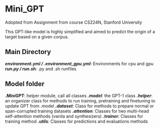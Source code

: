 # Mini_GPT

Adopted from Assignment from course CS224N, Stanford University 

This GPT-like model is highly simplified and aimed to predict the origin of a target based on a given corpus.

## Main Directory

***environment.yml / .environment_gpu.yml***: Environments for cpu and gpu
***run.py / run.sh***: .py and .sh runfiles

## Model folder

***.MiniGPT***: helper module, call all classes
***.model***: the GPT-1 class
***.helper***: an organizer class for methods to run training, pretraining and finetuning to update GPT from .model
***.dataset***: Class for methods to prepare normal or span-corrupted training datasets
***.attention***: Classes for two multi-head self-attention methods (vanila and synthesizers)
***.trainer***: Classes for training method
***.utils***: Classes for predictions and evaluations methods

